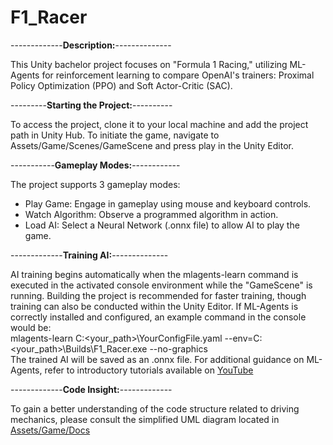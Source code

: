 # F1_Racer
-------------**Description:**--------------

This Unity bachelor project focuses on "Formula 1 Racing," utilizing ML-Agents for reinforcement learning to compare OpenAI's trainers: Proximal Policy Optimization (PPO) and Soft Actor-Critic (SAC).

---------**Starting the Project:**----------

To access the project, clone it to your local machine and add the project path in Unity Hub. To initiate the game, navigate to Assets/Game/Scenes/GameScene and press play in the Unity Editor.

-----------**Gameplay Modes:**------------

The project supports 3 gameplay modes:
 - Play Game: Engage in gameplay using mouse and keyboard controls.
 - Watch Algorithm: Observe a programmed algorithm in action.
 - Load AI: Select a Neural Network (.onnx file) to allow AI to play the game.

-------------**Training AI:**--------------

AI training begins automatically when the mlagents-learn command is executed in the activated console environment while the "GameScene" is running. Building the project is recommended for faster training, though training can also be conducted within the Unity Editor. If ML-Agents is correctly installed and configured, an example command in the console would be:
<br/>mlagents-learn C:<your_path>\YourConfigFile.yaml --env=C:<your_path>\Builds\F1_Racer.exe --no-graphics
<br/>The trained AI will be saved as an .onnx file. For additional guidance on ML-Agents, refer to introductory tutorials available on [YouTube](https://www.youtube.com/watch?v=RANRz9oyzko)

-------------**Code Insight:**-------------

To gain a better understanding of the code structure related to driving mechanics, please consult the simplified UML diagram located in [Assets/Game/Docs](https://github.com/JoshuaBluem/F1_Racer/tree/main/Assets/Game/Docs/CarDrive_UML.drawio.pdf)
